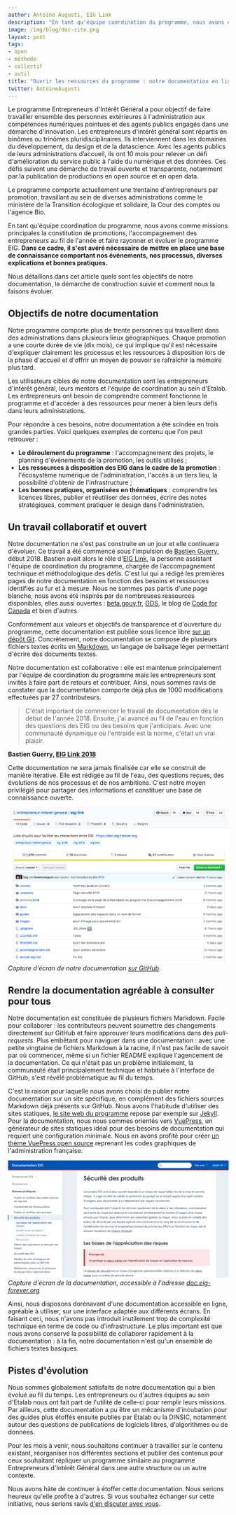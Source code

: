 ```yaml
---
author: Antoine Augusti, EIG Link
description: "En tant qu'équipe coordination du programme, nous avons comme missions principales la constitution de promotions, l'accompagnement des entrepreneurs au fil de l'année, faire rayonner et évoluer le programme EIG. Il s'est avéré nécessaire de mettre en place une base de connaissance comportant nos événements, nos processus, diverses explications et bonnes pratiques. Nous détaillons dans cet article quels sont les objectifs de notre documentation, la démarche de construction suivie et comment nous la faisons évoluer."
image: /img/blog/doc-site.png
layout: post
tags:
- open
- méthode
- collectif
- outil
title: "Ouvrir les ressources du programme : notre documentation en ligne"
twitter: AntoineAugusti
---
```


Le programme Entrepreneurs d'Intérêt Général a pour objectif de faire travailler ensemble des personnes extérieures à l'administration aux compétences numériques pointues et des agents publics engagés dans une démarche d'innovation. Les entrepreneurs d'intérêt général sont répartis en binômes ou trinômes pluridisciplinaires. Ils interviennent dans les domaines du développement, du design et de la datascience. Avec les agents publics de leurs administrations d’accueil, ils ont 10 mois pour relever un défi d'amélioration du service public à l'aide du numérique et des données. Ces défis suivent une démarche de travail ouverte et transparente, notamment par la publication de productions en open source et en open data.

Le programme comporte actuellement une trentaine d'entrepreneurs par promotion, travaillant au sein de diverses administrations comme le ministère de la Transition écologique et solidaire, la Cour des comptes ou l'agence Bio.

En tant qu'équipe coordination du programme, nous avons comme missions principales la constitution de promotions, l'accompagnement des entrepreneurs au fil de l'année et faire rayonner et évoluer le programme EIG. **Dans ce cadre, il s'est avéré nécessaire de mettre en place une base de connaissance comportant nos événements, nos processus, diverses explications et bonnes pratiques.**

Nous détaillons dans cet article quels sont les objectifs de notre documentation, la démarche de construction suivie et comment nous la faisons évoluer.


## Objectifs de notre documentation

Notre programme comporte plus de trente personnes qui travaillent dans des administrations dans plusieurs lieux géographiques. Chaque promotion a une courte durée de vie (dix mois), ce qui implique qu'il est nécessaire d'expliquer clairement les processus et les ressources à disposition lors de la phase d'accueil et d'offrir un moyen de pouvoir se rafraîchir la mémoire plus tard.

Les utilisateurs cibles de notre documentation sont les entrepreneurs d'intérêt général, leurs mentors et l'équipe de coordination au sein d'Etalab. Les entrepreneurs ont besoin de comprendre comment fonctionne le programme et d'accéder à des ressources pour mener à bien leurs défis dans leurs administrations.

Pour répondre à ces besoins, notre documentation a été scindée en trois grandes parties. Voici quelques exemples de contenu que l'on peut retrouver :



* **Le déroulement du programme** : l'accompagnement des projets, le planning d'événements de la promotion, les outils utilisés ;
* **Les ressources à disposition des EIG dans le cadre de la promotion** : l'écosystème numérique de l'administration, l'accès à un tiers lieu, la possibilité d'obtenir de l'infrastructure ;
* **Les bonnes pratiques, organisées en thématiques** : comprendre les licences libres, publier et réutiliser des données, écrire des notes stratégiques, comment pratiquer le design dans l'administration.

## Un travail collaboratif et ouvert

Notre documentation ne s'est pas construite en un jour et elle continuera d'évoluer. Ce travail a été commencé sous l'impulsion de [Bastien Guerry](https://entrepreneur-interet-general.etalab.gouv.fr/communaute/2018/bastien-guerry.html), début 2018. Bastien avait alors le rôle d'[EIG Link](https://entrepreneur-interet-general.etalab.gouv.fr/defis/2018/eiglink.html), la personne assistant l'équipe de coordination du programme, chargée de l’accompagnement technique et méthodologique des défis. C'est lui qui a rédigé les premières pages de notre documentation en fonction des besoins et ressources identifiés au fur et à mesure. Nous ne sommes pas partis d'une page blanche, nous avons été inspirés par de nombreuses ressources disponibles, elles aussi ouvertes : [beta.gouv.fr](https://beta.gouv.fr/), [GDS](https://www.gov.uk/government/organisations/government-digital-service), le blog de [Code for Canada](https://medium.com/code-for-canada) et bien d'autres.

Conformément aux valeurs et objectifs de transparence et d'ouverture du programme, cette documentation est publiée sous licence libre [sur un dépôt Git](https://github.com/entrepreneur-interet-general/eig-link). Concrètement, notre documentation se compose de plusieurs fichiers textes écrits en [Markdown](https://fr.wikipedia.org/wiki/Markdown), un langage de balisage léger permettant d'écrire des documents textes.

Notre documentation est collaborative : elle est maintenue principalement par l'équipe de coordination du programme mais les entrepreneurs sont invités à faire part de retours et contribuer. Ainsi, nous sommes ravis de constater que la documentation comporte déjà plus de 1000 modifications effectuées par 27 contributeurs.


> C'était important de commencer le travail de documentation dès le début de l'année 2018.  Ensuite, j'ai avancé au fil de l'eau en fonction des questions des EIG ou des besoins que j'anticipais. Avec une communauté dynamique où l'entraide est la norme, c'était un vrai plaisir.

**Bastien Guerry, [EIG Link 2018](https://entrepreneur-interet-general.etalab.gouv.fr/defis/2018/eiglink.html)**

Cette documentation ne sera jamais finalisée car elle se construit de manière itérative. Elle est rédigée au fil de l'eau, des questions reçues, des évolutions de nos processus et de nos ambitions. C'est notre moyen privilégié pour partager des informations et constituer une base de connaissance ouverte.

![Interface web de GitHub montrant plusieurs fichiers.](/img/blog/doc-github.png)
_Capture d'écran de notre documentation [sur GitHub](https://github.com/entrepreneur-interet-general/eig-link)._


## Rendre la documentation agréable à consulter pour tous

Notre documentation est constituée de plusieurs fichiers Markdown. Facile pour collaborer : les contributeurs peuvent soumettre des changements directement sur GitHub et faire approuver leurs modifications dans des _pull-requests_. Plus embêtant pour naviguer dans une documentation : avec une petite vingtaine de fichiers Markdown à la racine, il n'est pas facile de savoir par où commencer, même si un fichier README explique l'agencement de la documentation. Ce qui n'était pas un problème initialement, la communauté était principalement technique et habituée à l'interface de GitHub, s'est révélé problématique au fil du temps.

C'est la raison pour laquelle nous avons choisi de publier notre documentation sur un site spécifique, en complément des fichiers sources Markdown déjà présents sur GitHub. Nous avons l'habitude d'utiliser des sites statiques, [le site web du programme](https://entrepreneur-interet-general.etalab.gouv.fr/) repose par exemple sur [Jekyll](https://jekyllrb.com). Pour la documentation, nous nous sommes orientés vers [VuePress](https://vuepress.vuejs.org), un générateur de sites statiques idéal pour des besoins de documentation qui requiert une configuration minimale. Nous en avons profité pour créer [un thème VuePress open source](https://vuepress-gouv-fr-demo.eig-forever.org) reprenant les codes graphiques de l'administration française.


![Site web de la documentation du programme faisant apparaitre une page sur la sécurité et un menu.](/img/blog/doc-site.png)
_Capture d'écran de la documentation, accessible à l'adresse [doc.eig-forever.org](https://doc.eig-forever.org)_

Ainsi, nous disposons dorénavant d'une documentation accessible en ligne, agréable à utiliser, sur une interface adaptée aux différents écrans. En faisant ceci, nous n'avons pas introduit inutilement trop de complexité technique en terme de code ou d'infrastructure. Le plus important est que nous avons conservé la possibilité de collaborer rapidement à la documentation : à la fin, notre documentation n'est qu'un ensemble de fichiers textes basiques.


## Pistes d'évolution

Nous sommes globalement satisfaits de notre documentation qui a bien évolué au fil du temps. Les entrepreneurs ou d'autres équipes au sein d'Etalab nous ont fait part de l'utilité de celle-ci pour remplir leurs missions. Par ailleurs, cette documentation a pu être un mécanisme d'incubation pour des guides plus étoffés ensuite publiés par Etalab ou la DINSIC, notamment autour des questions de publications de logiciels libres, d'algorithmes ou de données.

Pour les mois à venir, nous souhaitons continuer à travailler sur le contenu existant, réorganiser nos différentes sections et publier des contenus pour ceux souhaitant répliquer un programme similaire au programme Entrepreneurs d'Intérêt Général dans une autre structure ou un autre contexte.

Nous avons hâte de continuer à étoffer cette documentation. Nous serions heureux qu'elle profite à d'autres. Si vous souhaitez échanger sur cette initiative, nous serions ravis [d'en discuter avec vous](https://entrepreneur-interet-general.etalab.gouv.fr/contact.html).
